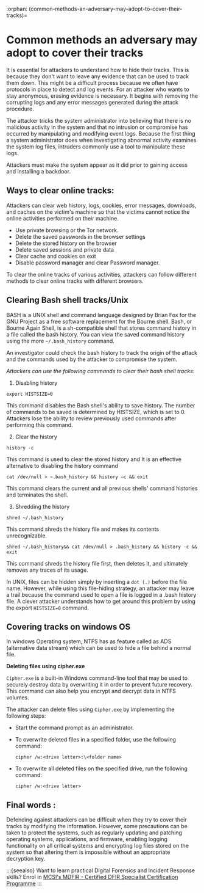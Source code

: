 :orphan:
(common-methods-an-adversary-may-adopt-to-cover-their-tracks)=

# Common methods an adversary may adopt to cover their tracks

It is essential for attackers to understand how to hide their tracks. This is because they don't want to leave any evidence that can be used to track them down. This might be a difficult process because we often have protocols in place to detect and log events. For an attacker who wants to stay anonymous, erasing evidence is necessary. It begins with removing the corrupting logs and any error messages generated during the attack procedure.

The attacker tricks the system administrator into believing that there is no malicious activity in the system and that no intrusion or compromise has occurred by manipulating and modifying event logs. Because the first thing a system administrator does when investigating abnormal activity examines the system log files, intruders commonly use a tool to manipulate these logs.

Attackers must make the system appear as it did prior to gaining access and installing a backdoor.

## Ways to clear online tracks:

Attackers can clear web history, logs, cookies, error messages, downloads, and caches on the victim's machine so that the victims cannot notice the online activities performed on their machine.

- Use private browsing or the Tor network.
- Delete the saved passwords in the browser settings
- Delete the stored history on the browser
- Delete saved sessions and private data
- Clear cache and cookies on exit
- Disable password manager and clear Password manager.

To clear the online tracks of various activities, attackers can follow different methods to clear online tracks with different browsers.

## Clearing Bash shell tracks/Unix

BASH is a UNIX shell and command language designed by Brian Fox for the GNU Project as a free software replacement for the Bourne shell. Bash, or Bourne Again Shell, is a sh-compatible shell that stores command history in a file called the bash history. You can view the saved command history using the more `~/.bash_history` command.

An investigator could check the bash history to track the origin of the attack and the commands used by the attacker to compromise the system.

_Attackers can use the following commands to clear their bash shell tracks:_

1. Disabling history

`export HISTSIZE=0 `

This command disables the Bash shell's ability to save history. The number of commands to be saved is determined by HISTSIZE, which is set to 0. Attackers lose the ability to review previously used commands after performing this command.

2. Clear the history

`history -c`

This command is used to clear the stored history and It is an effective alternative to disabling the history command

`cat /dev/null > ~.bash_history && history –c && exit`

This command clears the current and all previous shells' command histories and terminates the shell.

3. Shredding the history

`shred ~/.bash_history`

This command shreds the history file and makes its contents unrecognizable.

`shred ~/.bash_history&& cat /dev/null > .bash_history && history -c && exit`

This command shreds the history file first, then deletes it, and ultimately removes any traces of its usage.

In UNIX, files can be hidden simply by inserting a `dot (.)` before the file name. However, while using this file-hiding strategy, an attacker may leave a trail because the command used to open a file is logged in a .bash history file. A clever attacker understands how to get around this problem by using the export `HISTSIZE=0` command.

## Covering tracks on windows OS

In windows Operating system, NTFS has as feature called as ADS (alternative data stream) which can be used to hide a file behind a normal file.

**Deleting files using cipher.exe**

`Cipher.exe` is a built-in Windows command-line tool that may be used to securely destroy data by overwriting it in order to prevent future recovery. This command can also help you encrypt and decrypt data in NTFS volumes.

The attacker can delete files using `Cipher.exe` by implementing the following steps:

- Start the command prompt as an administrator.

- To overwrite deleted files in a specified folder, use the following command:

  `cipher /w:<drive letter>:\<folder name>`

- To overwrite all deleted files on the specified drive, run the following command:

  `cipher /w:<drive letter>`

## Final words :

Defending against attackers can be difficult when they try to cover their tracks by modifying the information. However, some precautions can be taken to protect the systems, such as regularly updating and patching operating systems, applications, and firmware, enabling logging functionality on all critical systems and encrypting log files stored on the system so that altering them is impossible without an appropriate decryption key.

:::{seealso}
Want to learn practical Digital Forensics and Incident Response skills? Enrol in [MCSI's MDFIR - Certified DFIR Specialist Certification Programme](https://www.mosse-institute.com/certifications/mdfir-certified-dfir-specialist.html)
:::
